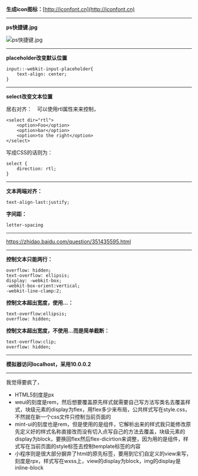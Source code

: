**生成icon图标：**[http://iconfont.cn](http://iconfont.cn)

------------

**ps快捷键.jpg**

![ps快捷键.jpg](http://i.imgur.com/p6jGSND.png)

---------

**placeholder改变默认位置**

	input::-webkit-input-placeholder{
		text-align: center;
	}

---------

**select改变文本位置**

居右对齐：　可以使用rtl属性来来控制，

	<select dir="rtl">
	    <option>Foo</option>    
	    <option>bar</option>
	    <option>to the right</option>
	</select>

写成CSS的话则为：

	select {
    	direction: rtl;
	}

---------------

**文本两端对齐：**

	text-align-last:justify;

**字间距：**

	letter-spacing

------------

https://zhidao.baidu.com/question/351435595.html

----------

**控制文本只能两行：**

	overflow: hidden;
	text-overflow: ellipsis;
	display: -webkit-box;
	-webkit-box-orient:vertical;
	-webkit-line-clamp:2;

**控制文本超出宽度，使用...：**

	text-overflow:ellipsis;
	overflow: hidden;

**控制文本超出宽度，不使用...而是简单截断：**

	text-overflow:clip;
	overflow: hidden;

-----------

**模拟器访问localhost，采用10.0.0.2**

--------------

我觉得要疯了，

- HTML5刻度是px
- weui的刻度是rem，然后想要覆盖原先样式就需要自己写方法写类名去覆盖样式，块级元素的display为flex，用flex多少来布局，公共样式写在style.css，不然就在新一个css文件只控制当前页面的
- mint-ui的刻度也是rem，但是使用的是组件，它解析出来的样式我只能修改原先定义好的样式名称直接改而没有切入点写自己的方法去覆盖，块级元素的display为block，要换回flex然后flex-dicirtion来调整，因为用的是组件，样式写在当前页面的style标签去控制template标签的内容
- 小程序则是很大部分摒弃了html的原先标签，要用到它们自定义的view来写，刻度是rpx，样式写在wxss上，view的display为block，img的display是inline-block
